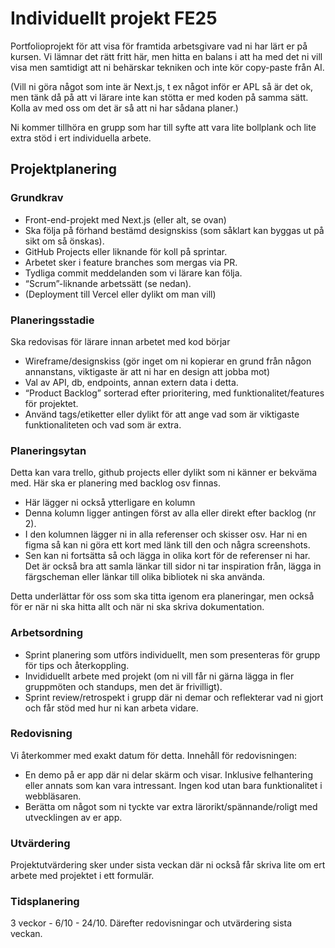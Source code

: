 # Individuellt projekt FE25
Portfolioprojekt för att visa för framtida arbetsgivare vad ni har lärt er på kursen. Vi lämnar det rätt fritt här, men hitta en balans i att ha med det ni vill visa men samtidigt att ni behärskar tekniken och inte kör copy-paste från AI. 

(Vill ni göra något som inte är Next.js, t ex något inför er APL så är det ok, men tänk då på att vi lärare inte kan stötta er med koden på samma sätt. Kolla av med oss om det är så att ni har sådana planer.)

Ni kommer tillhöra en grupp som har till syfte att vara lite bollplank och lite extra stöd i ert individuella arbete.

## Projektplanering
### Grundkrav
* Front-end-projekt med Next.js (eller alt, se ovan)
* Ska följa på förhand bestämd designskiss (som såklart kan byggas ut på sikt om så önskas).
* GitHub Projects eller liknande för koll på sprintar.
* Arbetet sker i feature branches som mergas via PR. 
* Tydliga commit meddelanden som vi lärare kan följa.
* “Scrum”-liknande arbetssätt (se nedan). 
* (Deployment till Vercel eller dylikt om man vill)

### Planeringsstadie
Ska redovisas för lärare innan arbetet med kod börjar
* Wireframe/designskiss (gör inget om ni kopierar en grund från någon annanstans, viktigaste är att ni har en design att jobba mot)
* Val av API, db, endpoints, annan extern data i detta.
* “Product Backlog” sorterad efter prioritering, med funktionalitet/features för projektet.
* Använd tags/etiketter eller dylikt för att ange vad som är viktigaste funktionaliteten och vad som är extra.

### Planeringsytan
Detta kan vara trello, github projects eller dylikt som ni känner er bekväma med. Här ska er planering med backlog osv finnas. 

* Här lägger ni också ytterligare en kolumn
* Denna kolumn ligger antingen först av alla eller direkt efter backlog (nr 2). 
* I den kolumnen lägger ni in alla referenser och skisser osv. Har ni en figma så kan ni göra ett kort med länk till den och några screenshots.
* Sen kan ni fortsätta så och lägga in olika kort för de referenser ni har. Det är också bra att samla länkar till sidor ni tar inspiration från, lägga in färgscheman eller länkar till olika bibliotek ni ska använda. 

Detta underlättar för oss som ska titta igenom era planeringar, men också för er när ni ska hitta allt och när ni ska skriva dokumentation. 

### Arbetsordning
* Sprint planering som utförs individuellt, men som presenteras för grupp för tips och återkoppling.
* Invididuellt arbete med projekt (om ni vill får ni gärna lägga in fler gruppmöten och standups, men det är frivilligt).
* Sprint review/retrospekt i grupp där ni demar och reflekterar vad ni gjort och får stöd med hur ni kan arbeta vidare.

### Redovisning
Vi återkommer med exakt datum för detta. Innehåll för redovisningen:
* En demo på er app där ni delar skärm och visar. Inklusive felhantering eller annats som kan vara intressant. Ingen kod utan bara funktionalitet i webbläsaren.
* Berätta om något som ni tyckte var extra lärorikt/spännande/roligt med utvecklingen av er app.

### Utvärdering
Projektutvärdering sker under sista veckan där ni också får skriva lite om ert arbete med projektet i ett formulär. 

### Tidsplanering
3 veckor - 6/10 - 24/10. Därefter redovisningar och utvärdering sista veckan. 
